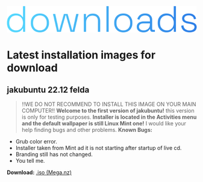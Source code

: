 ![mintyfreshOS downloads](dwnld.png)
# Latest installation images for download

## **jakubuntu 22.12 felda** 
> !!WE DO NOT RECOMMEND TO INSTALL THIS IMAGE ON YOUR MAIN COMPUTER!!
**Welcome to the first version of jakubuntu!**
this version is only for testing purposes.
**Installer is located in the Activities menu and the default wallpaper is still Linux Mint one!**
I would like your help finding bugs and other problems.
**Known Bugs:**
- Grub color error.
- Installer taken from Mint ad it is not starting after startup of live cd.
- Branding still has not changed.
- You tell me.

**Download:**
[.iso (Mega.nz)](https://mega.nz/file/UkgklYYL#yVleS3JeeBgoXEQcGBriqDMGa0F-o1uy4hxbahvrln0)

